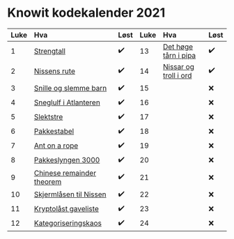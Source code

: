 # Knowit kodekalender 2021


Luke | Hva | Løst | Luke | Hva | Løst
:------------ | :------------- | :------------- | :------------ | :------------- | :-------------
 1 | [Strengtall](01.py) | :heavy_check_mark: | 13 | [Det høge tårn i pipa](13.py) | :heavy_check_mark:
 2 | [Nissens rute](02.py) | :heavy_check_mark: | 14 | [Nissar og troll i ord](14.py) | :heavy_check_mark:
 3 | [Snille og slemme barn](03.py) | :heavy_check_mark: | 15 |  | :x:
 4 | [Sneglulf i Atlanteren](04.py) | :heavy_check_mark: | 16 |  | :x:
 5 | [Slektstre](05.py) | :heavy_check_mark: | 17 |  | :x:
 6 | [Pakkestabel](06.py) | :heavy_check_mark: | 18 |  | :x:
 7 | [Ant on a rope](07.py) | :heavy_check_mark: | 19 |  | :x:
 8 | [Pakkeslyngen 3000](08.py) | :heavy_check_mark: | 20 |  | :x:
 9 | [Chinese remainder theorem](09.py) | :heavy_check_mark: | 21 |  | :x:
10 | [Skjermlåsen til Nissen](10.py) | :heavy_check_mark: | 22 |  | :x:
11 | [Kryptolåst gaveliste](11.py) | :heavy_check_mark: | 23 |  | :x:
12 | [Kategoriseringskaos](12.py) | :heavy_check_mark: | 24 |  | :x:
